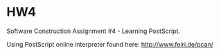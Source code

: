 HW4
===

Software Construction Assignment #4 - Learning PostScript.

Using PostScript online interpreter found here: http://www.feiri.de/pcan/